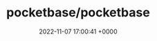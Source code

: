 ---
title: "pocketbase/pocketbase"
link: "https://github.com/pocketbase/pocketbase"
date: "2022-11-07 17:00:41 +0000"
---